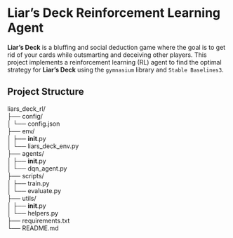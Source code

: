 # Liar’s Deck Reinforcement Learning Agent

**Liar’s Deck** is a bluffing and social deduction game where the goal is to get rid of your cards while outsmarting and deceiving other players. This project implements a reinforcement learning (RL) agent to find the optimal strategy for **Liar’s Deck** using the `gymnasium` library and `Stable Baselines3`.

## Project Structure
liars_deck_rl/   
├── config/   
│   └── config.json  
├── env/   
│   ├── __init__.py   
│   └── liars_deck_env.py   
├── agents/   
│   ├── __init__.py   
│   └── dqn_agent.py   
├── scripts/   
│   ├── train.py   
│   └── evaluate.py   
├── utils/   
│   ├── __init__.py   
│   └── helpers.py   
├── requirements.txt   
└── README.md   

